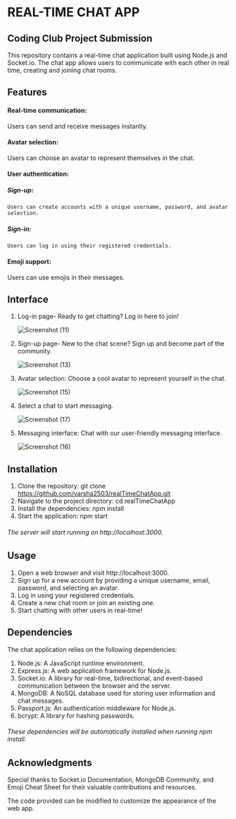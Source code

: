 # REAL-TIME CHAT APP
## Coding Club Project Submission
This repository contains a real-time chat application built using Node.js and Socket.io. The chat app allows users to communicate with each other in real time, creating and joining chat rooms.
## Features
#### Real-time communication: 
Users can send and receive messages instantly.
#### Avatar selection: 
Users can choose an avatar to represent themselves in the chat.
#### User authentication:
  ##### Sign-up: 
    Users can create accounts with a unique username, password, and avatar selection.
  ##### Sign-in: 
    Users can log in using their registered credentials.
#### Emoji support: 
Users can use emojis in their messages.
## Interface
1. Log-in page- Ready to get chatting? Log in here to join!

   ![Screenshot (11)](https://github.com/varsha2503/realTimeChatApp/assets/106471875/43ad16c3-b8b5-4d2b-a071-2634b8113a9a)
2.  Sign-up page- New to the chat scene? Sign up and become part of the community.

    ![Screenshot (13)](https://github.com/varsha2503/realTimeChatApp/assets/106471875/3d1fc734-1bf9-4017-b8cf-0488a4963a6b)
3. Avatar selection: Choose a cool avatar to represent yourself in the chat.

    ![Screenshot (15)](https://github.com/varsha2503/realTimeChatApp/assets/106471875/00fdf4d5-f932-40b8-b5b5-29010a4b71f5)
4. Select a chat to start messaging.

   ![Screenshot (17)](https://github.com/varsha2503/realTimeChatApp/assets/106471875/e4c03642-7064-4f44-97f3-b987b6106af7)
5. Messaging interface: Chat with our user-friendly messaging interface.

   ![Screenshot (16)](https://github.com/varsha2503/realTimeChatApp/assets/106471875/fa286191-0413-4a43-ba17-e391ce228a48)

## Installation
1. Clone the repository:
    git clone https://github.com/varsha2503/realTimeChatApp.git
2. Navigate to the project directory:
    cd realTimeChatApp
3. Install the dependencies:
    npm install
4. Start the application:
    npm start
###### The server will start running on http://localhost:3000.
## Usage
1. Open a web browser and visit http://localhost:3000.
2. Sign up for a new account by providing a unique username, email, password, and selecting an avatar.
3. Log in using your registered credentials.
4. Create a new chat room or join an existing one.
5. Start chatting with other users in real-time!
## Dependencies
The chat application relies on the following dependencies:
1. Node.js: A JavaScript runtime environment.
2. Express.js: A web application framework for Node.js.
3. Socket.io: A library for real-time, bidirectional, and event-based communication between the browser and the server.
4. MongoDB: A NoSQL database used for storing user information and chat messages.
5. Passport.js: An authentication middleware for Node.js.
6. bcrypt: A library for hashing passwords.
###### These dependencies will be automatically installed when running npm install.
## Acknowledgments
Special thanks to Socket.io Documentation, MongoDB Community, and Emoji Cheat Sheet for their valuable contributions and resources.

The code provided can be modified to customize the appearance of the web app.
